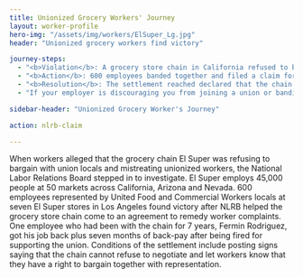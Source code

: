 ```yaml
---
title: Unionized Grocery Workers' Journey
layout: worker-profile
hero-img: "/assets/img/workers/ElSuper_Lg.jpg"
header: "Unionized grocery workers find victory"

journey-steps:
  - "<b>Violation</b>: A grocery store chain in California refused to bargain with the local union and retaliated against employees who were affiliated with it."
  - "<b>Action</b>: 600 employees banded together and filed a claim for the National Labor Relations Board to investigate."
  - "<b>Resolution</b>: The settlement reached declared that the chain would bargain with the union, post signs about negotiation, and stop retaliating against workers who unionized. Employees like Fermin Rodriguez who had been fired for joining the union were rehired and given back pay."
  - "If your employer is discouraging you from joining a union or banding together with other employees to collectively bargain, let us know about it."

sidebar-header: "Unionized Grocery Worker's Journey"

action: nlrb-claim

---
```


When workers alleged that the grocery chain El Super was refusing to bargain with union locals and mistreating unionized workers, the National Labor Relations Board stepped in to investigate. 
El Super employs 45,000 people at 50 markets across California, Arizona and Nevada. 
600 employees represented by United Food and Commercial Workers locals at seven El Super stores in Los Angeles found victory after NLRB helped the grocery store chain come to an agreement to remedy worker complaints. 
One employee who had been with the chain for 7 years, Fermin Rodriguez, got his job back plus seven months of back-pay after being fired for supporting the union. 
Conditions of the settlement include posting signs saying that the chain cannot refuse to negotiate and let workers know that they have a right to bargain together with representation.
